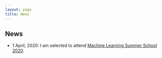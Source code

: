 ```yaml
---
layout: page
title: News
---
```


## News


* 1 April, 2020: I am selected to attend <a href="http://mlss.tuebingen.mpg.de/2020/">Machine Learning Summer School 2020</a>.

